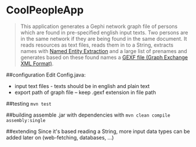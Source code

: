 CoolPeopleApp
=============

> This application generates a Gephi network graph file of persons which are found in pre-specified english input texts.
> Two persons are in the same network if they are being found in the same document.
> It reads resources as text files, reads them in to a String, extracts names with [Named Entity Extraction](http://opennlp.sourceforge.net/models-1.5/) and a large list of prenames
> and generates based on these found names a [GEXF file (Graph Exchange XML Format)](http://gexf.net/format/).

##configuration
Edit Config.java:

* input text files - texts should be in english and plain text  
* export path of graph file – keep .gexf extension in file path

##testing
`mvn test`

##building
assemble .jar with dependencies with `mvn clean compile assembly:single`

##extending
Since it's based reading a String, more input data types can be added later on (web-fetching, databases, ...)
